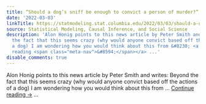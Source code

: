 ```yaml
---
title: “Should a dog’s sniff be enough to convict a person of murder?”
date: '2022-03-03'
linkTitle: https://statmodeling.stat.columbia.edu/2022/03/03/should-a-dogs-sniff-be-enough-to-convict-a-person-of-murder/
source: Statistical Modeling, Causal Inference, and Social Science
description: 'Alon Honig points to this news article by Peter Smith and writes: Beyond
  the fact that this seems crazy (why would anyone convict based off the actions of
  a dog) I am wondering how you would think about this from &#8230; <a href="https://statmodeling.stat.columbia.edu/2022/03/03/should-a-dogs-sniff-be-enough-to-convict-a-person-of-murder/">Continue
  reading <span class="meta-nav">&#8594;</span></a> ...'
disable_comments: true
---
```

Alon Honig points to this news article by Peter Smith and writes: Beyond the fact that this seems crazy (why would anyone convict based off the actions of a dog) I am wondering how you would think about this from &#8230; <a href="https://statmodeling.stat.columbia.edu/2022/03/03/should-a-dogs-sniff-be-enough-to-convict-a-person-of-murder/">Continue reading <span class="meta-nav">&#8594;</span></a> ...